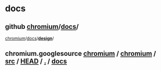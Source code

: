 # docs

## github [chromium](https://github.com/chromium/chromium)/**[docs](https://github.com/chromium/chromium/tree/master/docs)**/



[chromium](https://github.com/chromium/chromium)/[docs](https://github.com/chromium/chromium/tree/master/docs)/**[design](https://github.com/chromium/chromium/tree/master/docs/design)**/



## chromium.googlesource [chromium](https://chromium.googlesource.com/?format=HTML) / [chromium](https://chromium.googlesource.com/chromium/) / [src](https://chromium.googlesource.com/chromium/src/) / [HEAD](https://chromium.googlesource.com/chromium/src/+/HEAD) / [.](https://chromium.googlesource.com/chromium/src/+/HEAD/) / **[docs](https://chromium.googlesource.com/chromium/src/+/HEAD/docs/)**

